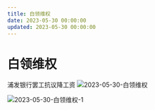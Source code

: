 ```yaml
---
title: 白领维权
date: 2023-05-30 00:00:00
updated: 2023-05-30 00:00:00
---
```


# 白领维权

浦发银行罢工抗议降工资
![2023-05-30-白领维权](assets/2023-05-30-白领维权.jpeg)

![2023-05-30-白领维权-1](assets/2023-05-30-白领维权-1.jpeg)

